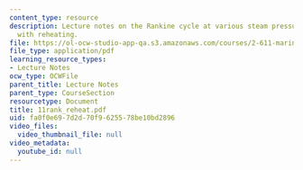 ```yaml
---
content_type: resource
description: Lecture notes on the Rankine cycle at various steam pressures and temperatures
  with reheating.
file: https://ol-ocw-studio-app-qa.s3.amazonaws.com/courses/2-611-marine-power-and-propulsion-fall-2006/fa0f0e697d2d70f9625578be10bd2896_11rank_reheat.pdf
file_type: application/pdf
learning_resource_types:
- Lecture Notes
ocw_type: OCWFile
parent_title: Lecture Notes
parent_type: CourseSection
resourcetype: Document
title: 11rank_reheat.pdf
uid: fa0f0e69-7d2d-70f9-6255-78be10bd2896
video_files:
  video_thumbnail_file: null
video_metadata:
  youtube_id: null
---
```

